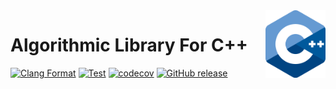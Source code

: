 <img align="right" width="96px" src="./assets/1200px_cpp_logo.svg.png">

# Algorithmic Library For C++

[![Clang Format](https://github.com/Dup4/algorithmic-library-cpp/workflows/Clang%20Format/badge.svg)](https://github.com/Dup4/snapshot-cpp/actions/workflows/clang_format.yml)
[![Test](https://github.com/Dup4/algorithmic-library-cpp/workflows/Test/badge.svg)](https://github.com/Dup4/snapshot-cpp/actions/workflows/test.yml)
[![codecov](https://codecov.io/gh/Dup4/algorithmic-library-cpp/branch/main/graph/badge.svg)](https://codecov.io/gh/Dup4/algorithmic-library-cpp)
[![GitHub release](https://img.shields.io/github/release/Dup4/algorithmic-library-cpp.svg)](https://GitHub.com/Dup4/algorithmic-library-cpp/releases/)
